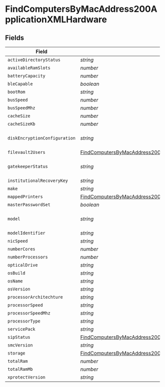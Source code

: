 # FindComputersByMacAddress200ApplicationXMLHardware


## Fields

| Field                                                                                                                                                               | Type                                                                                                                                                                | Required                                                                                                                                                            | Description                                                                                                                                                         | Example                                                                                                                                                             |
| ------------------------------------------------------------------------------------------------------------------------------------------------------------------- | ------------------------------------------------------------------------------------------------------------------------------------------------------------------- | ------------------------------------------------------------------------------------------------------------------------------------------------------------------- | ------------------------------------------------------------------------------------------------------------------------------------------------------------------- | ------------------------------------------------------------------------------------------------------------------------------------------------------------------- |
| `activeDirectoryStatus`                                                                                                                                             | *string*                                                                                                                                                            | :heavy_minus_sign:                                                                                                                                                  | N/A                                                                                                                                                                 | AD.company.com                                                                                                                                                      |
| `availableRamSlots`                                                                                                                                                 | *number*                                                                                                                                                            | :heavy_minus_sign:                                                                                                                                                  | N/A                                                                                                                                                                 | 0                                                                                                                                                                   |
| `batteryCapacity`                                                                                                                                                   | *number*                                                                                                                                                            | :heavy_minus_sign:                                                                                                                                                  | N/A                                                                                                                                                                 | 90                                                                                                                                                                  |
| `bleCapable`                                                                                                                                                        | *boolean*                                                                                                                                                           | :heavy_minus_sign:                                                                                                                                                  | N/A                                                                                                                                                                 |                                                                                                                                                                     |
| `bootRom`                                                                                                                                                           | *string*                                                                                                                                                            | :heavy_minus_sign:                                                                                                                                                  | N/A                                                                                                                                                                 | MBP111.0142.B00                                                                                                                                                     |
| `busSpeed`                                                                                                                                                          | *number*                                                                                                                                                            | :heavy_minus_sign:                                                                                                                                                  | N/A                                                                                                                                                                 | 0                                                                                                                                                                   |
| `busSpeedMhz`                                                                                                                                                       | *number*                                                                                                                                                            | :heavy_minus_sign:                                                                                                                                                  | N/A                                                                                                                                                                 | 0                                                                                                                                                                   |
| `cacheSize`                                                                                                                                                         | *number*                                                                                                                                                            | :heavy_minus_sign:                                                                                                                                                  | N/A                                                                                                                                                                 | 3072                                                                                                                                                                |
| `cacheSizeKb`                                                                                                                                                       | *number*                                                                                                                                                            | :heavy_minus_sign:                                                                                                                                                  | N/A                                                                                                                                                                 | 3072                                                                                                                                                                |
| `diskEncryptionConfiguration`                                                                                                                                       | *string*                                                                                                                                                            | :heavy_minus_sign:                                                                                                                                                  | N/A                                                                                                                                                                 | Individual and Institutional Encryption                                                                                                                             |
| `filevault2Users`                                                                                                                                                   | [FindComputersByMacAddress200ApplicationXMLHardwareFilevault2Users](../../models/operations/findcomputersbymacaddress200applicationxmlhardwarefilevault2users.md)[] | :heavy_minus_sign:                                                                                                                                                  | N/A                                                                                                                                                                 |                                                                                                                                                                     |
| `gatekeeperStatus`                                                                                                                                                  | *string*                                                                                                                                                            | :heavy_minus_sign:                                                                                                                                                  | N/A                                                                                                                                                                 | App Store and identified developers                                                                                                                                 |
| `institutionalRecoveryKey`                                                                                                                                          | *string*                                                                                                                                                            | :heavy_minus_sign:                                                                                                                                                  | N/A                                                                                                                                                                 | Not Present                                                                                                                                                         |
| `make`                                                                                                                                                              | *string*                                                                                                                                                            | :heavy_minus_sign:                                                                                                                                                  | N/A                                                                                                                                                                 | Apple                                                                                                                                                               |
| `mappedPrinters`                                                                                                                                                    | [FindComputersByMacAddress200ApplicationXMLHardwareMappedPrinters](../../models/operations/findcomputersbymacaddress200applicationxmlhardwaremappedprinters.md)[]   | :heavy_minus_sign:                                                                                                                                                  | N/A                                                                                                                                                                 |                                                                                                                                                                     |
| `masterPasswordSet`                                                                                                                                                 | *boolean*                                                                                                                                                           | :heavy_minus_sign:                                                                                                                                                  | N/A                                                                                                                                                                 |                                                                                                                                                                     |
| `model`                                                                                                                                                             | *string*                                                                                                                                                            | :heavy_minus_sign:                                                                                                                                                  | N/A                                                                                                                                                                 | 13-inch Retina MacBook Pro (Late 2013)                                                                                                                              |
| `modelIdentifier`                                                                                                                                                   | *string*                                                                                                                                                            | :heavy_minus_sign:                                                                                                                                                  | N/A                                                                                                                                                                 | MacBookPro11,1                                                                                                                                                      |
| `nicSpeed`                                                                                                                                                          | *string*                                                                                                                                                            | :heavy_minus_sign:                                                                                                                                                  | N/A                                                                                                                                                                 | n/a                                                                                                                                                                 |
| `numberCores`                                                                                                                                                       | *number*                                                                                                                                                            | :heavy_minus_sign:                                                                                                                                                  | N/A                                                                                                                                                                 | 2                                                                                                                                                                   |
| `numberProcessors`                                                                                                                                                  | *number*                                                                                                                                                            | :heavy_minus_sign:                                                                                                                                                  | N/A                                                                                                                                                                 | 1                                                                                                                                                                   |
| `opticalDrive`                                                                                                                                                      | *string*                                                                                                                                                            | :heavy_minus_sign:                                                                                                                                                  | N/A                                                                                                                                                                 |                                                                                                                                                                     |
| `osBuild`                                                                                                                                                           | *string*                                                                                                                                                            | :heavy_minus_sign:                                                                                                                                                  | N/A                                                                                                                                                                 | 17C88                                                                                                                                                               |
| `osName`                                                                                                                                                            | *string*                                                                                                                                                            | :heavy_minus_sign:                                                                                                                                                  | N/A                                                                                                                                                                 | Mac OS X                                                                                                                                                            |
| `osVersion`                                                                                                                                                         | *string*                                                                                                                                                            | :heavy_minus_sign:                                                                                                                                                  | N/A                                                                                                                                                                 | 10.13.2                                                                                                                                                             |
| `processorArchitechture`                                                                                                                                            | *string*                                                                                                                                                            | :heavy_minus_sign:                                                                                                                                                  | N/A                                                                                                                                                                 | x86_64                                                                                                                                                              |
| `processorSpeed`                                                                                                                                                    | *string*                                                                                                                                                            | :heavy_minus_sign:                                                                                                                                                  | N/A                                                                                                                                                                 | 2600                                                                                                                                                                |
| `processorSpeedMhz`                                                                                                                                                 | *string*                                                                                                                                                            | :heavy_minus_sign:                                                                                                                                                  | N/A                                                                                                                                                                 | 2600                                                                                                                                                                |
| `processorType`                                                                                                                                                     | *string*                                                                                                                                                            | :heavy_minus_sign:                                                                                                                                                  | N/A                                                                                                                                                                 | Intel Core i5                                                                                                                                                       |
| `servicePack`                                                                                                                                                       | *string*                                                                                                                                                            | :heavy_minus_sign:                                                                                                                                                  | N/A                                                                                                                                                                 |                                                                                                                                                                     |
| `sipStatus`                                                                                                                                                         | [FindComputersByMacAddress200ApplicationXMLHardwareSipStatus](../../models/operations/findcomputersbymacaddress200applicationxmlhardwaresipstatus.md)               | :heavy_minus_sign:                                                                                                                                                  | N/A                                                                                                                                                                 |                                                                                                                                                                     |
| `smcVersion`                                                                                                                                                        | *string*                                                                                                                                                            | :heavy_minus_sign:                                                                                                                                                  | N/A                                                                                                                                                                 | 2.16f68                                                                                                                                                             |
| `storage`                                                                                                                                                           | [FindComputersByMacAddress200ApplicationXMLHardwareStorage](../../models/operations/findcomputersbymacaddress200applicationxmlhardwarestorage.md)[]                 | :heavy_minus_sign:                                                                                                                                                  | N/A                                                                                                                                                                 |                                                                                                                                                                     |
| `totalRam`                                                                                                                                                          | *number*                                                                                                                                                            | :heavy_minus_sign:                                                                                                                                                  | N/A                                                                                                                                                                 | 16384                                                                                                                                                               |
| `totalRamMb`                                                                                                                                                        | *number*                                                                                                                                                            | :heavy_minus_sign:                                                                                                                                                  | N/A                                                                                                                                                                 | 16384                                                                                                                                                               |
| `xprotectVersion`                                                                                                                                                   | *string*                                                                                                                                                            | :heavy_minus_sign:                                                                                                                                                  | N/A                                                                                                                                                                 | 2098                                                                                                                                                                |
